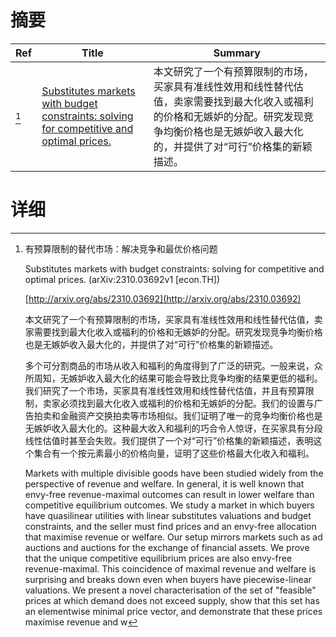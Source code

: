 # 摘要

| Ref | Title | Summary |
| --- | --- | --- |
| [^1] | [Substitutes markets with budget constraints: solving for competitive and optimal prices.](http://arxiv.org/abs/2310.03692) | 本文研究了一个有预算限制的市场，买家具有准线性效用和线性替代估值，卖家需要找到最大化收入或福利的价格和无嫉妒的分配。研究发现竞争均衡价格也是无嫉妒收入最大化的，并提供了对“可行”价格集的新颖描述。 |

# 详细

[^1]: 有预算限制的替代市场：解决竞争和最优价格问题

    Substitutes markets with budget constraints: solving for competitive and optimal prices. (arXiv:2310.03692v1 [econ.TH])

    [http://arxiv.org/abs/2310.03692](http://arxiv.org/abs/2310.03692)

    本文研究了一个有预算限制的市场，买家具有准线性效用和线性替代估值，卖家需要找到最大化收入或福利的价格和无嫉妒的分配。研究发现竞争均衡价格也是无嫉妒收入最大化的，并提供了对“可行”价格集的新颖描述。

    

    多个可分割商品的市场从收入和福利的角度得到了广泛的研究。一般来说，众所周知，无嫉妒收入最大化的结果可能会导致比竞争均衡的结果更低的福利。我们研究了一个市场，买家具有准线性效用和线性替代估值，并且有预算限制，卖家必须找到最大化收入或福利的价格和无嫉妒的分配。我们的设置与广告拍卖和金融资产交换拍卖等市场相似。我们证明了唯一的竞争均衡价格也是无嫉妒收入最大化的。这种最大收入和福利的巧合令人惊讶，在买家具有分段线性估值时甚至会失败。我们提供了一个对“可行”价格集的新颖描述，表明这个集合有一个按元素最小的价格向量，证明了这些价格最大化收入和福利。

    Markets with multiple divisible goods have been studied widely from the perspective of revenue and welfare. In general, it is well known that envy-free revenue-maximal outcomes can result in lower welfare than competitive equilibrium outcomes. We study a market in which buyers have quasilinear utilities with linear substitutes valuations and budget constraints, and the seller must find prices and an envy-free allocation that maximise revenue or welfare. Our setup mirrors markets such as ad auctions and auctions for the exchange of financial assets. We prove that the unique competitive equilibrium prices are also envy-free revenue-maximal. This coincidence of maximal revenue and welfare is surprising and breaks down even when buyers have piecewise-linear valuations. We present a novel characterisation of the set of "feasible" prices at which demand does not exceed supply, show that this set has an elementwise minimal price vector, and demonstrate that these prices maximise revenue and w
    

